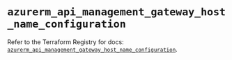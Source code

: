 # `azurerm_api_management_gateway_host_name_configuration`

Refer to the Terraform Registry for docs: [`azurerm_api_management_gateway_host_name_configuration`](https://registry.terraform.io/providers/hashicorp/azurerm/4.9.0/docs/resources/api_management_gateway_host_name_configuration).
